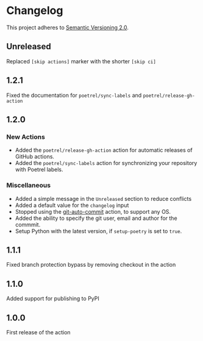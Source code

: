 # Changelog

This project adheres to [Semantic Versioning 2.0](http://semver.org/).

## Unreleased

Replaced `[skip actions]` marker with the shorter `[skip ci]`

## 1.2.1

Fixed the documentation for `poetrel/sync-labels` and `poetrel/release-gh-action`

## 1.2.0

### New Actions

- Added the `poetrel/release-gh-action` action for automatic releases of GitHub actions.
- Added the `poetrel/sync-labels` action for synchronizing your repository with Poetrel labels.

### Miscellaneous

- Added a simple message in the `Unreleased` section to reduce conflicts
- Added a default value for the `changelog` input
- Stopped using the [git-auto-commit](https://github.com/stefanzweifel/git-auto-commit-action)
  action, to support any OS.
- Added the ability to specify the git user, email and author for the commmit.
- Setup Python with the latest version, if `setup-poetry` is set to `true`.

## 1.1.1

Fixed branch protection bypass by removing checkout in the action

## 1.1.0

Added support for publishing to PyPI

## 1.0.0

First release of the action
